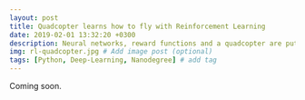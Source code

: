 ```yaml
---
layout: post
title: Quadcopter learns how to fly with Reinforcement Learning
date: 2019-02-01 13:32:20 +0300
description: Neural networks, reward functions and a quadcopter are put otgather, so flying become learnable. # Add post description (optional)
img: rl-quadcopter.jpg # Add image post (optional)
tags: [Python, Deep-Learning, Nanodegree] # add tag
---
```

Coming soon.
